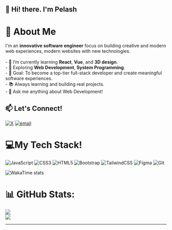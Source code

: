 ## 👋 Hi! there. I'm Pelash
# 💫 About Me
I'm an **innovative software engineer** focus on building creative and modern web experiences, modern websites with new technologies.<br><br>- 🔭 I’m currently learning **React**, **Vue**, and **3D design**.<br>- 🌱 Exploring **Web Development**, **System Programming**.<br>- 🎯 Goal: To become a top-tier full-stack developer and create meaningful software experiences.<br>- 📚 Always learning and building real projects.<br>- 💬 Ask me anything about Web Development!<br>



## 📫 Let's Connect!
[![X](https://img.shields.io/badge/X-black.svg?logo=X&logoColor=white)](https://x.com/pelash455_?s=21) [![email](https://img.shields.io/badge/Email-D14836?logo=gmail&logoColor=white)](mailto:Oluwapelumiashabi4@gmail.com) 

# 💻My Tech Stack!
![JavaScript](https://img.shields.io/badge/javascript-%23323330.svg?style=flat&logo=javascript&logoColor=%23F7DF1E) ![CSS3](https://img.shields.io/badge/css3-%231572B6.svg?style=flat&logo=css3&logoColor=white) ![HTML5](https://img.shields.io/badge/html5-%23E34F26.svg?style=flat&logo=html5&logoColor=white) ![Bootstrap](https://img.shields.io/badge/bootstrap-%238511FA.svg?style=flat&logo=bootstrap&logoColor=white) ![TailwindCSS](https://img.shields.io/badge/tailwindcss-%2338B2AC.svg?style=flat&logo=tailwind-css&logoColor=white) ![Figma](https://img.shields.io/badge/figma-%23F24E1E.svg?style=flat&logo=figma&logoColor=white) ![Git](https://img.shields.io/badge/git-%23F05033.svg?style=flat&logo=git&logoColor=white) 
<!-- WakaTime --><!-- WakaTime -->
![WakaTime stats](https://github-readme-stats.vercel.app/api/wakatime?usernamePelashdev)


# 📊 GitHub Stats:
![](https://github-readme-stats.vercel.app/api?username=PelashDev&theme=default_repocard&hide_border=true&include_all_commits=true&count_private=true)<br/>
![](https://nirzak-streak-stats.vercel.app/?user=PelashDev&theme=default_repocard&hide_border=true)<br/>

---

<!-- Proudly created with GPRM ( https://gprm.itsvg.in ) -->

